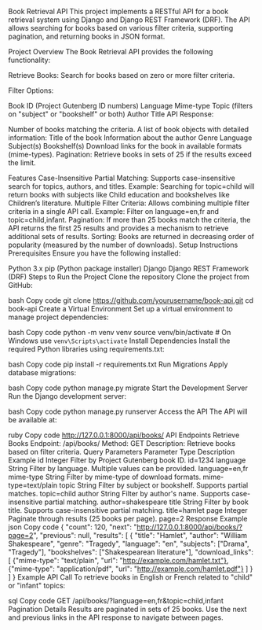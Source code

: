 Book Retrieval API
This project implements a RESTful API for a book retrieval system using Django and Django REST Framework (DRF). The API allows searching for books based on various filter criteria, supporting pagination, and returning books in JSON format.

Project Overview
The Book Retrieval API provides the following functionality:

Retrieve Books: Search for books based on zero or more filter criteria.

Filter Options:

Book ID (Project Gutenberg ID numbers)
Language
Mime-type
Topic (filters on "subject" or "bookshelf" or both)
Author
Title
API Response:

Number of books matching the criteria.
A list of book objects with detailed information:
Title of the book
Information about the author
Genre
Language
Subject(s)
Bookshelf(s)
Download links for the book in available formats (mime-types).
Pagination: Retrieve books in sets of 25 if the results exceed the limit.

Features
Case-Insensitive Partial Matching:
Supports case-insensitive search for topics, authors, and titles.
Example: Searching for topic=child will return books with subjects like Child education and bookshelves like Children’s literature.
Multiple Filter Criteria:
Allows combining multiple filter criteria in a single API call.
Example: Filter on language=en,fr and topic=child,infant.
Pagination:
If more than 25 books match the criteria, the API returns the first 25 results and provides a mechanism to retrieve additional sets of results.
Sorting:
Books are returned in decreasing order of popularity (measured by the number of downloads).
Setup Instructions
Prerequisites
Ensure you have the following installed:

Python 3.x
pip (Python package installer)
Django
Django REST Framework (DRF)
Steps to Run the Project
Clone the repository
Clone the project from GitHub:

bash
Copy code
git clone https://github.com/yourusername/book-api.git
cd book-api
Create a Virtual Environment
Set up a virtual environment to manage project dependencies:

bash
Copy code
python -m venv venv
source venv/bin/activate  # On Windows use `venv\Scripts\activate`
Install Dependencies
Install the required Python libraries using requirements.txt:

bash
Copy code
pip install -r requirements.txt
Run Migrations
Apply database migrations:

bash
Copy code
python manage.py migrate
Start the Development Server
Run the Django development server:

bash
Copy code
python manage.py runserver
Access the API
The API will be available at:

ruby
Copy code
http://127.0.0.1:8000/api/books/
API Endpoints
Retrieve Books
Endpoint: /api/books/
Method: GET
Description: Retrieve books based on filter criteria.
Query Parameters
Parameter	Type	Description	Example
id	Integer	Filter by Project Gutenberg book ID.	id=1234
language	String	Filter by language. Multiple values can be provided.	language=en,fr
mime-type	String	Filter by mime-type of download formats.	mime-type=text/plain
topic	String	Filter by subject or bookshelf. Supports partial matches.	topic=child
author	String	Filter by author's name. Supports case-insensitive partial matching.	author=shakespeare
title	String	Filter by book title. Supports case-insensitive partial matching.	title=hamlet
page	Integer	Paginate through results (25 books per page).	page=2
Response Example
json
Copy code
{
  "count": 120,
  "next": "http://127.0.0.1:8000/api/books/?page=2",
  "previous": null,
  "results": [
    {
      "title": "Hamlet",
      "author": "William Shakespeare",
      "genre": "Tragedy",
      "language": "en",
      "subjects": ["Drama", "Tragedy"],
      "bookshelves": ["Shakespearean literature"],
      "download_links": [
        {"mime-type": "text/plain", "url": "http://example.com/hamlet.txt"},
        {"mime-type": "application/pdf", "url": "http://example.com/hamlet.pdf"}
      ]
    }
  ]
}
Example API Call
To retrieve books in English or French related to "child" or "infant" topics:

sql
Copy code
GET /api/books/?language=en,fr&topic=child,infant
Pagination Details
Results are paginated in sets of 25 books.
Use the next and previous links in the API response to navigate between pages.
